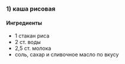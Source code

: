 ### **1) каша рисовая**

#### **Ингредиенты**
* 1 стакан риса
* 2 ст. воды
* 2,5 ст. молока
* соль, сахар и сливочное масло по вкусу



